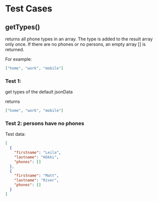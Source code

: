 # Test Cases

## **getTypes()**

returns all phone types in an array. The type is added to the result array only once. If there are no phones or no persons, an empty array [] is returned.

For example:

```json
["home", "work", "mobile"]
```

### Test 1:

get types of the default jsonData

returns

```json
["home", "work", "mobile"]
```

### Test 2: persons have no phones

Test data:

```json
[
  {
    "firstname": "Leila",
    "lastname": "Hökki",
    "phones": []
  },
  {
    "firstname": "Matt",
    "lastname": "River",
    "phones": []
  }
]
```
